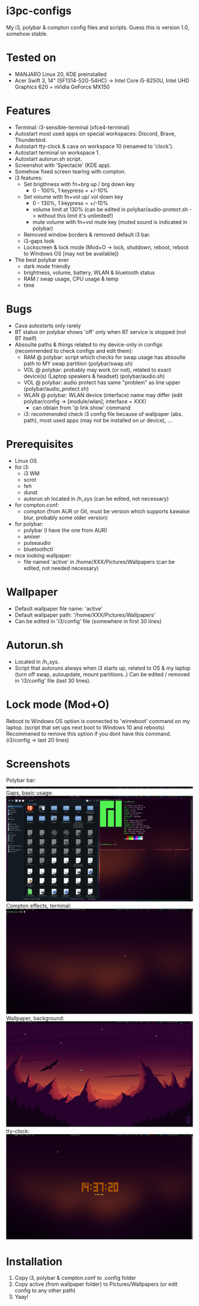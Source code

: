 # i3pc-configs
My i3, polybar &amp; compton config files and scripts.
Guess this is version 1.0, somehow stable.

# Tested on
- MANJARO Linux 20, KDE preinstalled
- Acer Swift 3, 14" (SF1314-52G-54HC) -> Intel Core i5-8250U, Intel UHD Graphics 620 + nVidia GeForce MX150

# Features
- Terminal: i3-sensible-terminal (xfce4-terminal)
- Autostart most used apps on special workspaces: Discord, Brave, Thunderbird.
- Autostart tty-clock & cava on workspace 10 (renamed to 'clock').
- Autostart terminal on workspace 1.
- Autostart autorun.sh script.
- Screenshot with 'Spectacle' (KDE app).
- Somehow fixed screen tearing with compton.
- i3 features:
    - Set brigthness with fn+brg up / brg down key
        - 0 - 100%, 1 keypress = +/-10%
    - Set volume with fn+vol up/ vol down key
        - 0 - 130%, 1 keypress = +/-10%
        - volume limit at 130% (can be edited in polybar/audio-protect.sh -> without this limit it's unlimited!)
        - mute volume with fn+vol mute key (muted sound is indicated in polybar)
    - Removed window borders & removed default i3 bar.
    - i3-gaps look
    - Lockscreen & lock mode (Mod+O -> lock, shutdown, reboot, reboot to Windows OS [may not be available])
- The best polybar ever
    - dark mode friendly
    - brightness, volume, battery, WLAN & bluetooth status
    - RAM / swap usage, CPU usage & temp
    - time

# Bugs
- Cava autostarts only rarely
- BT status on polybar shows 'off' only when BT service is stopped (not BT itself)
- Absoulte paths & things related to my device-only in configs (recommended to check configs and edit them):
    - RAM @ polybar: script which checks for swap usage has absoulte path to MY swap partition (polybar/swap.sh)
    - VOL @ polybar: probably may work (or not), related to exact device(s) (Laptop speakers & headset) (polybar/audio.sh)
    - VOL @ polybar: audio protect has same "problem" as line upper (polybar/audio_protect.sh)
    - WLAN @ polybar: WLAN device (interface) name may differ (edit polybar/config -> [module/wlan]; interface = XXX)
        - can obtain from 'ip link show' command
    - i3: recommended check i3 config file because of wallpaper (abs. path), most used apps (may not be installed on ur device), ...

# Prerequisites
- Linux OS
- for i3:
    - i3 WM
    - scrot
    - feh
    - dunst
    - autorun.sh located in /h_sys (can be edited, not necessary)
- for compton.conf:
    - compton (from AUR or Git, must be version which supports kawaise blur, probably some older version)
- for polybar:
    - polybar (I have the one from AUR)
    - amixer
    - pulseaudio
    - bluetoothctl
- nice looking wallpaper:
    - file named 'active' in /home/XXX/Pictures/Wallpapers (can be edited, not needed necessary)
    
# Wallpaper
- Default wallpaper file name: 'active'
- Default wallpaper path: '/home/XXX/Pictures/Wallpapers'
- Can be edited in 'i3/config' file (somewhere in first 30 lines)

# Autorun.sh
- Located in /h_sys.
- Script that autoruns always when i3 starts up, related to OS & my laptop (turn off swap, autoupdate, mount partitions..)
Can be edited / removed in 'i3/config' file (last 30 lines).

# Lock mode (Mod+O)
Reboot to Windows OS option is connected to 'winreboot' command on my laptop. (script that set ups next boot to Windows 10 and reboots) Recommened to remove this option if you dont have this command. (i3/config -> last 20 lines)

# Screenshots
Polybar bar:
![Bar](https://github.com/horsecz/i3pc-configs/blob/master/screenshots/polybar.png?raw=true)
Gaps, basic usage:
![Gaps](https://github.com/horsecz/i3pc-configs/blob/master/screenshots/gaps-usage.png?raw=true)
Compton effects, terminal:
![Compton-Terminal](https://github.com/horsecz/i3pc-configs/blob/master/screenshots/terminal-compton.png?raw=true)
Wallpaper, background:
![Wallpaper](https://github.com/horsecz/i3pc-configs/blob/master/screenshots/wallpaper-bg.png?raw=true)
tty-clock:
![Clock](https://github.com/horsecz/i3pc-configs/blob/master/screenshots/clock.png?raw=true)

# Installation
1) Copy i3, polybar & compton.conf to .config folder
2) Copy active (from wallpaper folder) to Pictures/Wallpapers (or edit config to any other path)
3) Yaay!
